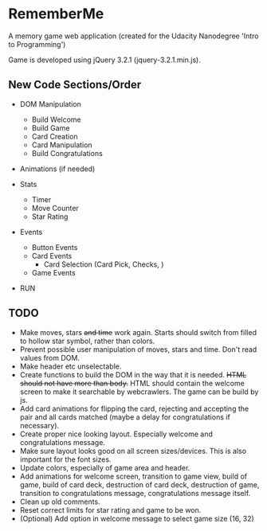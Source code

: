 RememberMe
==========

A memory game web application (created for the Udacity Nanodegree 'Intro to Programming')

Game is developed using jQuery 3.2.1 (jquery-3.2.1.min.js).


New Code Sections/Order
-----------------------

* DOM Manipulation
  * Build Welcome
  * Build Game
  * Card Creation
  * Card Manipulation
  * Build Congratulations

* Animations (if needed)

* Stats
  * Timer
  * Move Counter
  * Star Rating

* Events
  * Button Events
  * Card Events
    * Card Selection (Card Pick, Checks, )
  * Game Events

* RUN


TODO
----
* Make moves, stars ~~and time~~ work again. Starts should switch from filled to hollow star symbol, rather than colors.
* Prevent possible user manipulation of moves, stars and time. Don't read values from DOM.
* Make header etc unselectable.
* Create functions to build the DOM in the way that it is needed. ~~HTML should not have more than body.~~ HTML should contain the welcome screen to make it searchable by webcrawlers. The game can be build by js.
* Add card animations for flipping the card, rejecting and accepting the pair and all cards matched (maybe a delay for congratulations if necessary).
* Create proper nice looking layout. Especially welcome and congratulations message.
* Make sure layout looks good on all screen sizes/devices. This is also important for the font sizes.
* Update colors, especially of game area and header.
* Add animations for welcome screen, transition to game view, build of game, build of card deck, destruction of card deck, destruction of game, transition to congratulations message, congratulations message itself.
* Clean up old comments.
* Reset correct limits for star rating and game to be won.
* (Optional) Add option in welcome message to select game size (16, 32)



